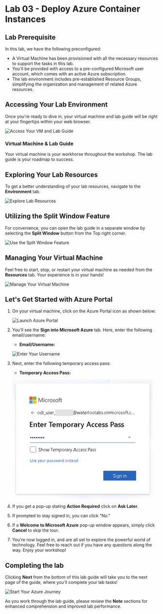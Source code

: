# Lab 03 - Deploy Azure Container Instances
 
## Lab Prerequisite

In this lab, we have the following preconfigured:

- A Virtual Machine has been provisioned with all the necessary resources to support the tasks in this lab. 
- You'll be provided with access to a pre-configured Microsoft user account, which comes with an active Azure subscription. 
- The lab environment includes pre-established Resource Groups, simplifying the organization and management of related Azure resources.

## Accessing Your Lab Environment
 
Once you're ready to dive in, your virtual machine and lab guide will be right at your fingertips within your web browser.
 
  ![Access Your VM and Lab Guide](../images/labguide.png)

### Virtual Machine & Lab Guide
 
Your virtual machine is your workhorse throughout the workshop. The lab guide is your roadmap to success.
 
## Exploring Your Lab Resources
 
To get a better understanding of your lab resources, navigate to the **Environment** tab.
 
  ![Explore Lab Resources](../images/env.png)
 
## Utilizing the Split Window Feature
 
For convenience, you can open the lab guide in a separate window by selecting the **Split Window** button from the Top right corner.
 
  ![Use the Split Window Feature](../images/spl.png)
 
## Managing Your Virtual Machine
 
Feel free to start, stop, or restart your virtual machine as needed from the **Resources** tab. Your experience is in your hands!
 
  ![Manage Your Virtual Machine](../images/res.png)

## Let's Get Started with Azure Portal
 
1. On your virtual machine, click on the Azure Portal icon as shown below:
 
   ![Launch Azure Portal](../images/sc900-image(1).png)
 
2. You'll see the **Sign into Microsoft Azure** tab. Here, enter the following email/username:
   
   * **Email/Username:** <inject key="AzureAdUserEmail"></inject>
  
   ![Enter Your Username](../images/sc900-image-1.png)
 
3. Next, enter the following temporary access pass:
   
   * **Temporary Access Pass:** <inject key="AzureAdUserPassword"></inject>
  
   ![Enter Your TAP](../images/sc900-image-2.png)
 
4. If you get a pop-up stating **Action Required** click on **Ask Later**.

5. If prompted to stay signed in, you can click "No."
 
6. If a **Welcome to Microsoft Azure** pop-up window appears, simply click **Cancel** to skip the tour.
7. You're now logged in, and are all set to explore the powerful world of technology. Feel free to reach out if you have any questions along the way. Enjoy your workshop!

## Completing the lab

Clicking **Next** from the bottom of this lab guide will take you to the next page of the guide, where you'll complete your lab tasks!
 
   ![Start Your Azure Journey](../images/sc900-image(3).png)

As you work through the lab guide, please review the **Note** sections for enhanced comprehension and improved lab performance.
